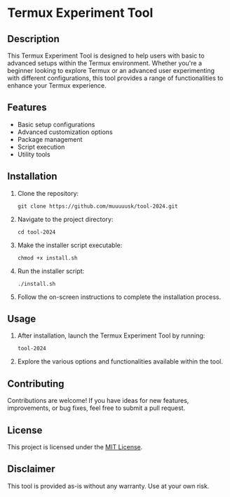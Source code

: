 # Termux Experiment Tool

## Description
This Termux Experiment Tool is designed to help users with basic to advanced setups within the Termux environment. Whether you're a beginner looking to explore Termux or an advanced user experimenting with different configurations, this tool provides a range of functionalities to enhance your Termux experience.

## Features
- Basic setup configurations
- Advanced customization options
- Package management
- Script execution
- Utility tools

## Installation
1. Clone the repository:
   ```
   git clone https://github.com/muuuuusk/tool-2024.git
   ```

2. Navigate to the project directory:
   ```
   cd tool-2024
   ```

3. Make the installer script executable:
   ```
   chmod +x install.sh
   ```

4. Run the installer script:
   ```
   ./install.sh
   ```

5. Follow the on-screen instructions to complete the installation process.

## Usage
1. After installation, launch the Termux Experiment Tool by running:
   ```
   tool-2024
   ```

2. Explore the various options and functionalities available within the tool.

## Contributing
Contributions are welcome! If you have ideas for new features, improvements, or bug fixes, feel free to submit a pull request.

## License
This project is licensed under the [MIT License](LICENSE).

## Disclaimer
This tool is provided as-is without any warranty. Use at your own risk.
